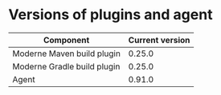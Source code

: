 # Versions of plugins and agent

| Component                   | Current version |
| --------------------------- | --------------- |
| Moderne Maven build plugin  | 0.25.0          |
| Moderne Gradle build plugin | 0.25.0          |
| Agent                       | 0.91.0          |
